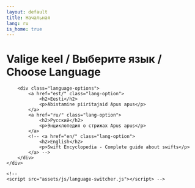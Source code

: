 ```yaml
---
layout: default
title: Начальная
lang: ru
is_home: true
---
```


<head>
    <meta charset="UTF-8">
    <meta name="viewport" content="width=device-width, initial-scale=1.0">
    <title>Swift Encyclopedia | Помощь стрижам Apus apus | Abistamine piiritajaid Apus apus
</title>
    <!--  Путь относительно /docs -->
    <link rel="stylesheet" href="assets/css/styles.css">
</head>

<body>
    <div class="language-selector">
        <h1>Valige keel / Выберите язык / Choose Language </h1>

        <div class="language-options">
            <a href="est/" class="lang-option">
                <h2>Eesti</h2>
                <p>Abistamine piiritajaid Apus apus</p>
            </a>
            <a href="ru/" class="lang-option">
                <h2>Русский</h2>
                <p>Энциклопедия о стрижах Apus apus</p>
            </a>
            <!-- <a href="en/" class="lang-option">
                <h2>English</h2>
                <p>Swift Encyclopedia - Complete guide about swifts</p>
            </a> -->
        </div>
    </div>

    <!--  
    <script src="assets/js/language-switcher.js"></script> -->
</body>